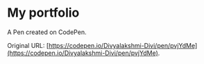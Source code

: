 # My portfolio 

A Pen created on CodePen.

Original URL: [https://codepen.io/Divyalakshmi-Divi/pen/pvjYdMe](https://codepen.io/Divyalakshmi-Divi/pen/pvjYdMe).

